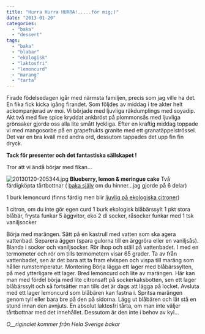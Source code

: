 ```yaml
---
title: "Hurra Hurra HURRA!.....för mig;)"
date: "2013-01-20"
categories: 
  - "baka"
  - "dessert"
tags: 
  - "baka"
  - "blabar"
  - "ekologisk"
  - "laktosfri"
  - "lemoncurd"
  - "marang"
  - "tarta"
---
```


Firade födelsedagen igår med närmsta familjen, precis som jag ville ha det. En fika fick kicka igång firandet. Som följdes av middag i tre akter helt ackompanjerad av moi. Vi började med ljuvliga räkdumplings med soyadip. Akt två med five spice kryddat ankbröst på plommonsås med ljuvliga grönsaker gjorde oss alla lite smått lyckliga. Efter en kraftig middag toppade vi med mangosorbe på en grapefrukts granite med ett granatäppelströssel. Det var en bra kväll med andra ord, dessutom tappades det upp fin fin dryck.

**Tack för presenter och det fantastiska sällskapet !**

Tror att vi ändå börjar med fikan...  
  
![20130120-205344.jpg](/static/img/20130120-205344.jpg) 
**Blueberry, lemon & meringue cake** Två färdigköpta tårtbottnar ( [baka själv](https://www.sockerkakor.se/tartbotten) om du hinner...jag gjorde på 6 delar)

1 burk lemoncurd (finns färdig men blir [ljuvlig på ekologiska citroner](https://www.efterratten.se/lemoncurd/))

1 citron, om du inte gör egen curd 1 burk ekologisk blåbärssylt 1 pkt stora blåbär, frysta funkar 5 äggvitor, eko 2 dl socker, råsocker funkar med 1 tsk vaniljsocker

Börja med marängen. Sätt på en kastrull med vatten som ska agera vattenbad. Separera äggen (spara gulorna till en ärggröra eller en vaniljsås). Blanda i socker och vaniljsocker. Rör ihop och ställ på vattenbadet. I med en termometer och rör om tills termometern visar 65 grader. Ta av från vattenbadet, sen är det bara att ta fram elvispen och vispa till maräng som håller rumstemperatur. Montering Börja lägga ett lager med blåbärssylten, på med ytterligare ett lager. Bred lemoncurd och lite av marängen. Här kan man med fördel börja med lite citronsaft på sockerkaksbotten, sen ett lager blåbärssylt och så fortsätter man tills det är dags att lägga på locket. Avsluta med ett lager lemoncurd som blåbären kan fastna i. Spritsa marängen genom tyll eller bara bre på den på sidorna. Lägg ut blåbären och låt stå en stund innan den avnjuts. En absolut laktosfri tårta, om man inte väljer tårtbottnar med det innehållet. Dessutom är den inte i behov av kyl...

_O__riginalet kommer från Hela Sverige bakar_
